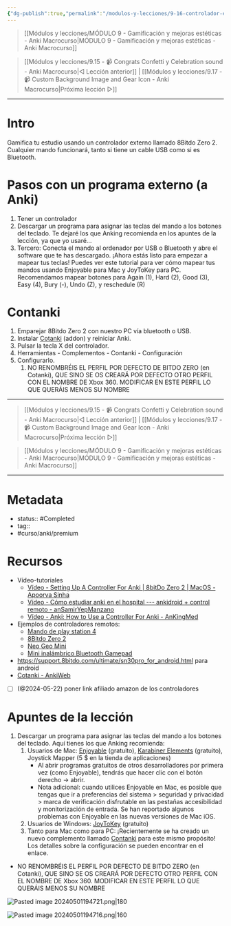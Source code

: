 ```yaml
---
{"dg-publish":true,"permalink":"/modulos-y-lecciones/9-16-controlador-externo-8-bitdo-zero-2-anki-macrocurso/","noteIcon":"","updated":"2024-05-21T22:14:08.234+02:00"}
---
```



> [[Módulos y lecciones/MÓDULO 9 - Gamificación y mejoras estéticas - Anki Macrocurso\|MÓDULO 9 - Gamificación y mejoras estéticas - Anki Macrocurso]]

> [[Módulos y lecciones/9.15 - 📹 Congrats Confetti y Celebration sound - Anki Macrocurso\|◁ Lección anterior]] | [[Módulos y lecciones/9.17 - 📹 Custom Background Image and Gear Icon - Anki Macrocurso\|Próxima lección ▷]]

---

# Intro
Gamifica tu estudio usando un controlador externo llamado 8Bitdo Zero 2. Cualquier mando funcionará, tanto si tiene un cable USB como si es Bluetooth.

# Pasos con un programa externo (a Anki)
1. Tener un controlador
2. Descargar un programa para asignar las teclas del mando a los botones del teclado. Te dejaré los que Anking recomienda en los apuntes de la lección, ya que yo usaré...
3. Tercero: Conecta el mando al ordenador por USB o Bluetooth y abre el software que te has descargado. ¡Ahora estás listo para empezar a mapear tus teclas! Puedes ver este tutorial para ver cómo mapear tus mandos usando Enjoyable para Mac y JoyToKey para PC. Recomendamos mapear botones para Again (1), Hard (2), Good (3), Easy (4), Bury (-), Undo (Z), y reschedule (R)

# Contanki
1. Emparejar 8Bitdo Zero 2 con nuestro PC vía bluetooth o USB.
2. Instalar [Cotanki](https://ankiweb.net/shared/info/1898790263) (addon) y reiniciar Anki.
3. Pulsar la tecla X del controlador.
4. Herramientas - Complementos - Contanki - Configuración
5. Configurarlo.
	1. NO RENOMBRÉIS EL PERFIL POR DEFECTO DE BITDO ZERO (en Cotanki), QUE SINO SE OS CREARÁ POR DEFECTO OTRO PERFIL CON EL NOMBRE DE Xbox 360. MODIFICAR EN ESTE PERFIL LO QUE QUERÁIS MENOS SU NOMBRE

---

> [[Módulos y lecciones/9.15 - 📹 Congrats Confetti y Celebration sound - Anki Macrocurso\|◁ Lección anterior]] | [[Módulos y lecciones/9.17 - 📹 Custom Background Image and Gear Icon - Anki Macrocurso\|Próxima lección ▷]]

> [[Módulos y lecciones/MÓDULO 9 - Gamificación y mejoras estéticas - Anki Macrocurso\|MÓDULO 9 - Gamificación y mejoras estéticas - Anki Macrocurso]]

---

# Metadata
- status:: #Completed 
- tag:: 
- #curso/anki/premium  

# Recursos
- Vídeo-tutoriales
	- [Vídeo - Setting Up A Controller For Anki | 8bitDo Zero 2 | MacOS - Apoorva Sinha](https://youtu.be/oQqYLdYWoeM)
	- [Vídeo - Cómo estudiar anki en el hospital --- ankidroid + control remoto - anSamirYepManzano](https://youtu.be/N_ZzPJ7fqkE)
	- [Vídeo - Anki: How to Use a Controller For Anki - AnKingMed](https://www.youtube.com/watch?v=Ykit3p__vT8&list=PLXL_lTSgbB_UiJsheKOg3RmuBIn3ipLqh&index=6&ab_channel=TheAnKing)
- Ejemplos de controladores remotos:
	- [Mando de play station 4](https://t.ly/7nf0o)
	- [8Bitdo Zero 2](https://t.ly/M0-iO)
	- [Neo Geo Mini](https://t.ly/ilQEJ)
	- [Mini inalámbrico Bluetooth Gamepad](https://t.ly/lW49A)
- https://support.8bitdo.com/ultimate/sn30pro_for_android.html para android
- [Cotanki - AnkiWeb](https://ankiweb.net/shared/info/1898790263)
- [ ] (@2024-05-22) poner link afiliado amazon de los controladores

# Apuntes de la lección
1. Descargar un programa para asignar las teclas del mando a los botones del teclado. Aquí tienes los que Anking recomienda:
    1. Usuarios de Mac: [Enjoyable](https://yukkurigames.com/enjoyable/) (gratuito), [Karabiner Elements](https://karabiner-elements.pqrs.org/) (gratuito), Joystick Mapper (5 $ en la tienda de aplicaciones)  
        - Al abrir programas gratuitos de otros desarrolladores por primera vez (como Enjoyable), tendrás que hacer clic con el botón derecho -> abrir.
        - Nota adicional: cuando utilices Enjoyable en Mac, es posible que tengas que ir a preferencias del sistema > seguridad y privacidad > marca de verificación disfrutable en las pestañas accesibilidad y monitorización de entrada. Se han reportado algunos problemas con Enjoyable en las nuevas versiones de Mac iOS.
    2.  Usuarios de Windows: [JoyToKey](https://joytokey.net/en/) (gratuito)
    3.  Tanto para Mac como para PC: ¡Recientemente se ha creado un nuevo complemento llamado [Contanki](https://ankiweb.net/shared/info/1898790263) para este mismo propósito! Los detalles sobre la configuración se pueden encontrar en el enlace.
- NO RENOMBRÉIS EL PERFIL POR DEFECTO DE BITDO ZERO (en Cotanki), QUE SINO SE OS CREARÁ POR DEFECTO OTRO PERFIL CON EL NOMBRE DE Xbox 360. MODIFICAR EN ESTE PERFIL LO QUE QUERÁIS MENOS SU NOMBRE

![Pasted image 20240501194721.png|180](/img/user/ANEXOS/Pasted%20image%2020240501194721.png)

![Pasted image 20240501194716.png|160](/img/user/ANEXOS/Pasted%20image%2020240501194716.png)